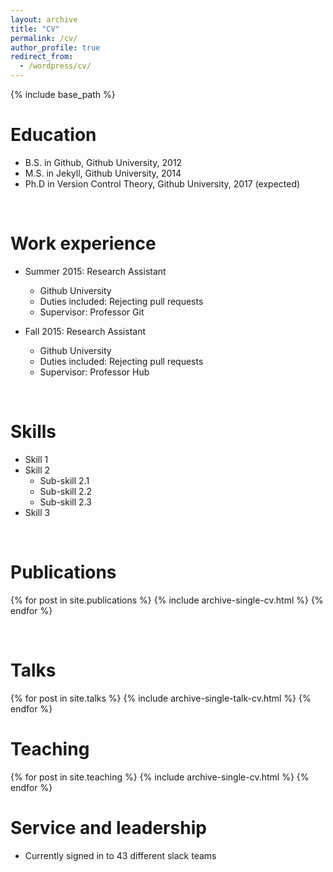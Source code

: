 ```yaml
---
layout: archive
title: "CV"
permalink: /cv/
author_profile: true
redirect_from:
  - /wordpress/cv/
---
```


{% include base_path %}

Education
======
* B.S. in Github, Github University, 2012
* M.S. in Jekyll, Github University, 2014
* Ph.D in Version Control Theory, Github University, 2017 (expected)

<br/>

Work experience
======
* Summer 2015: Research Assistant
  * Github University
  * Duties included: Rejecting pull requests
  * Supervisor: Professor Git

* Fall 2015: Research Assistant
  * Github University
  * Duties included: Rejecting pull requests
  * Supervisor: Professor Hub
  
<br/>

Skills
======
* Skill 1
* Skill 2
  * Sub-skill 2.1
  * Sub-skill 2.2
  * Sub-skill 2.3
* Skill 3

<br/>

Publications
======
  {% for post in site.publications %}
    {% include archive-single-cv.html %}
  {% endfor %}
  
<br/>

Talks
======
  {% for post in site.talks %}
    {% include archive-single-talk-cv.html %}
  {% endfor %}
<br/>

Teaching
======
  {% for post in site.teaching %}
    {% include archive-single-cv.html %}
  {% endfor %}
<br/>
  
Service and leadership
======
* Currently signed in to 43 different slack teams
